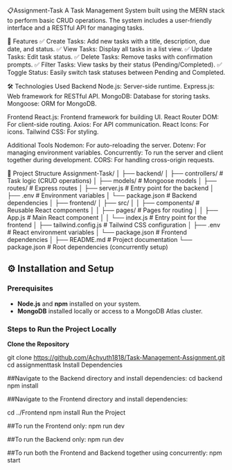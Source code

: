 📋Assignment-Task
A Task Management System built using the MERN stack to perform basic CRUD operations. The system includes a user-friendly interface and a RESTful API for managing tasks.

🚀 Features
✅ Create Tasks: Add new tasks with a title, description, due date, and status.
✅ View Tasks: Display all tasks in a list view.
✅ Update Tasks: Edit task status.
✅ Delete Tasks: Remove tasks with confirmation prompts.
✅ Filter Tasks: View tasks by their status (Pending/Completed).
✅ Toggle Status: Easily switch task statuses between Pending and Completed.

🛠️ Technologies Used
Backend
Node.js: Server-side runtime.
Express.js: Web framework for RESTful API.
MongoDB: Database for storing tasks.
Mongoose: ORM for MongoDB.

Frontend
React.js: Frontend framework for building UI.
React Router DOM: For client-side routing.
Axios: For API communication.
React Icons: For icons.
Tailwind CSS: For styling.

Additional Tools
Nodemon: For auto-reloading the server.
Dotenv: For managing environment variables.
Concurrently: To run the server and client together during development.
CORS: For handling cross-origin requests.

📂 Project Structure
Assignment-Task/
│
├── backend/
│ ├── controllers/ # Task logic (CRUD operations)
│ ├── models/ # Mongoose models
│ ├── routes/ # Express routes
│ ├── server.js # Entry point for the backend
│ ├── .env # Environment variables
│ └── package.json # Backend dependencies
│
├── frontend/
│ ├── src/
│ │ ├── components/ # Reusable React components
│ │ ├── pages/ # Pages for routing
│ │ ├── App.js # Main React component
│ │ └── index.js # Entry point for the frontend
│ ├── tailwind.config.js # Tailwind CSS configuration
│ ├── .env # React environment variables
│ └── package.json # Frontend dependencies
│
├── README.md # Project documentation
└── package.json # Root dependencies (concurrently setup)



## ⚙️ Installation and Setup

### Prerequisites
- **Node.js** and **npm** installed on your system.
- **MongoDB** installed locally or access to a MongoDB Atlas cluster.



### Steps to Run the Project Locally

 **Clone the Repository**  

git clone  https://github.com/Achyuth1818/Task-Management-Assignment.git
cd assignmenttask
Install Dependencies

##Navigate to the Backend directory and install dependencies:
cd backend
npm install

##Navigate to the Frontend directory and install dependencies:

cd ../Frontend
npm install
Run the Project

##To run the Frontend only:
npm run dev 

##To run the Backend only:
npm run dev 

##To run both the Frontend and Backend together using concurrently:
npm start


